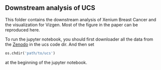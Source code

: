 ## Downstream analysis of UCS
This folder contains the downstream analysis of Xenium Breast Cancer and the visualization for Vizgen. Most of the figure in the paper can be reproduced here.

To run the jupyter notebook, you should first downloader all the data from the [Zenodo](https://zenodo.org/record/5154057#.YQ6Q9p4zZPY) in the ucs code dir.
And then set
```python
os.chdir('path/to/ucs')
```
at the beginning of the jupyter notebook.
